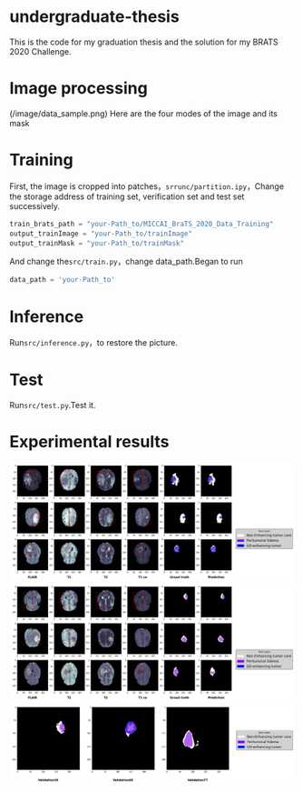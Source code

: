 # undergraduate-thesis
This is the code for my graduation thesis and the solution for my BRATS 2020 Challenge.

# Image processing
(/image/data_sample.png)
Here are the four modes of the image and its mask

# Training

First, the image is cropped into patches，`srrunc/partition.ipy`，Change the storage address of training set, verification set and test set successively.

```python
train_brats_path = "your-Path_to/MICCAI_BraTS_2020_Data_Training"
output_trainImage = "your-Path_to/trainImage"
output_trainMask = "your-Path_to/trainMask"
```
And change the`src/train.py`，change data_path.Began to run

```python
data_path = 'your-Path_to'
```

# Inference

Run`src/inference.py`，to restore the picture.

# Test

Run`src/test.py`.Test it.

# Experimental results

 ![Train](/image/对比图.png)
![Train](/image/对比图2.png)
![Test](/image/验证集对比图.png)



